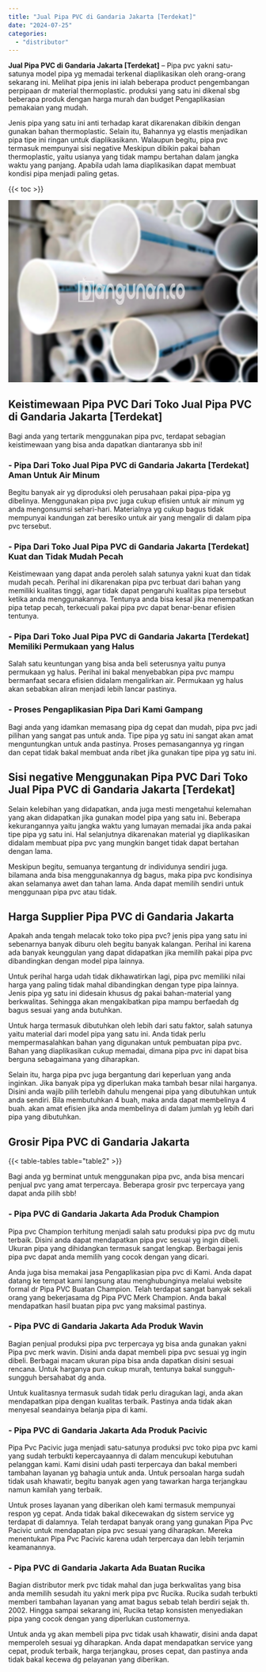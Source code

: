 ```yaml
---
title: "Jual Pipa PVC di Gandaria Jakarta [Terdekat]"
date: "2024-07-25"
categories: 
  - "distributor"
---
```


**Jual Pipa PVC di Gandaria Jakarta \[Terdekat\]** – Pipa pvc yakni satu-satunya model pipa yg memadai terkenal diaplikasikan oleh orang-orang sekarang ini. Melihat pipa jenis ini ialah beberapa product pengembangan perpipaan dr material thermoplastic. produksi yang satu ini dikenal sbg beberapa produk dengan harga murah dan budget Pengaplikasian pemakaian yang mudah.

Jenis pipa yang satu ini anti terhadap karat dikarenakan dibikin dengan gunakan bahan thermoplastic. Selain itu, Bahannya yg elastis menjadikan pipa tipe ini ringan untuk diaplikasikann. Walaupun begitu, pipa pvc termasuk mempunyai sisi negative Meskipun dibikin pakai bahan thermoplastic, yaitu usianya yang tidak mampu bertahan dalam jangka waktu yang panjang. Apabila udah lama diaplikasikan dapat membuat kondisi pipa menjadi paling getas.

{{< toc >}}

![Jual Pipa PVC di Gandaria Jakarta [Terdekat]](/images/jaul-pipa-pvc-04.png)

## Keistimewaan Pipa PVC Dari Toko Jual Pipa PVC di Gandaria Jakarta \[Terdekat\]

Bagi anda yang tertarik menggunakan pipa pvc, terdapat sebagian keistimewaan yang bisa anda dapatkan diantaranya sbb ini!

### \- Pipa Dari Toko Jual Pipa PVC di Gandaria Jakarta \[Terdekat\] Aman Untuk Air Minum

Begitu banyak air yg diproduksi oleh perusahaan pakai pipa-pipa yg dibelinya. Menggunakan pipa pvc juga cukup efisien untuk air minum yg anda mengonsumsi sehari-hari. Materialnya yg cukup bagus tidak mempunyai kandungan zat beresiko untuk air yang mengalir di dalam pipa pvc tersebut.

### \- Pipa Dari Toko Jual Pipa PVC di Gandaria Jakarta \[Terdekat\] Kuat dan Tidak Mudah Pecah

Keistimewaan yang dapat anda peroleh salah satunya yakni kuat dan tidak mudah pecah. Perihal ini dikarenakan pipa pvc terbuat dari bahan yang memiliki kualitas tinggi, agar tidak dapat pengaruhi kualitas pipa tersebut ketika anda menggunakannya. Tentunya anda bisa kesal jika menempatkan pipa tetap pecah, terkecuali pakai pipa pvc dapat benar-benar efisien tentunya.

### \- Pipa Dari Toko Jual Pipa PVC di Gandaria Jakarta \[Terdekat\] Memiliki Permukaan yang Halus

Salah satu keuntungan yang bisa anda beli seterusnya yaitu punya permukaan yg halus. Perihal ini bakal menyebabkan pipa pvc mampu bermanfaat secara efisien didalam mengalirkan air. Permukaan yg halus akan sebabkan aliran menjadi lebih lancar pastinya.

### \- Proses Pengaplikasian Pipa Dari Kami Gampang

Bagi anda yang idamkan memasang pipa dg cepat dan mudah, pipa pvc jadi pilihan yang sangat pas untuk anda. Tipe pipa yg satu ini sangat akan amat menguntungkan untuk anda pastinya. Proses pemasangannya yg ringan dan cepat tidak bakal membuat anda ribet jika gunakan tipe pipa yg satu ini.

## Sisi negative Menggunakan Pipa PVC Dari Toko Jual Pipa PVC di Gandaria Jakarta \[Terdekat\]

Selain kelebihan yang didapatkan, anda juga mesti mengetahui kelemahan yang akan didapatkan jika gunakan model pipa yang satu ini. Beberapa kekurangannya yaitu jangka waktu yang lumayan memadai jika anda pakai tipe pipa yg satu ini. Hal selanjutnya dikarenakan material yg diaplikasikan didalam membuat pipa pvc yang mungkin banget tidak dapat bertahan dengan lama.

Meskipun begitu, semuanya tergantung dr individunya sendiri juga. bilamana anda bisa menggunakannya dg bagus, maka pipa pvc kondisinya akan selamanya awet dan tahan lama. Anda dapat memilih sendiri untuk menggunaan pipa pvc atau tidak.

## Harga Supplier Pipa PVC di Gandaria Jakarta

Apakah anda tengah melacak toko toko pipa pvc? jenis pipa yang satu ini sebenarnya banyak diburu oleh begitu banyak kalangan. Perihal ini karena ada banyak keunggulan yang dapat didapatkan jika memilih pakai pipa pvc dibandingkan dengan model pipa lainnya.

Untuk perihal harga udah tidak dikhawatirkan lagi, pipa pvc memiliki nilai harga yang paling tidak mahal dibandingkan dengan type pipa lainnya. Jenis pipa yg satu ini didesain khusus dg pakai bahan-material yang berkwalitas. Sehingga akan mengakibatkan pipa mampu berfaedah dg bagus sesuai yang anda butuhkan.

Untuk harga termasuk dibutuhkan oleh lebih dari satu faktor, salah satunya yaitu material dari model pipa yang satu ini. Anda tidak perlu mempermasalahkan bahan yang digunakan untuk pembuatan pipa pvc. Bahan yang diaplikasikan cukup memadai, dimana pipa pvc ini dapat bisa berguna sebagaimana yang diharapkan.

Selain itu, harga pipa pvc juga bergantung dari keperluan yang anda inginkan. Jika banyak pipa yg diperlukan maka tambah besar nilai harganya. Disini anda wajib pilih terlebih dahulu mengenai pipa yang dibutuhkan untuk anda sendiri. Bila membutuhkan 4 buah, maka anda dapat membelinya 4 buah. akan amat efisien jika anda membelinya di dalam jumlah yg lebih dari pipa yang dibutuhkan.

## Grosir Pipa PVC di Gandaria Jakarta

{{< table-tables table="table2" >}}

Bagi anda yg berminat untuk menggunakan pipa pvc, anda bisa mencari penjual pvc yang amat terpercaya. Beberapa grosir pvc terpercaya yang dapat anda pilih sbb!

### \- Pipa PVC di Gandaria Jakarta Ada Produk Champion

Pipa pvc Champion terhitung menjadi salah satu produksi pipa pvc dg mutu terbaik. Disini anda dapat mendapatkan pipa pvc sesuai yg ingin dibeli. Ukuran pipa yang dihidangkan termasuk sangat lengkap. Berbagai jenis pipa pvc dapat anda memilih yang cocok dengan yang dicari.

Anda juga bisa memakai jasa Pengaplikasian pipa pvc di Kami. Anda dapat datang ke tempat kami langsung atau menghubunginya melalui website formal dr Pipa PVC Buatan Champion. Telah terdapat sangat banyak sekali orang yang bekerjasama dg Pipa PVC Merk Champion. Anda bakal mendapatkan hasil buatan pipa pvc yang maksimal pastinya.

### \- Pipa PVC di Gandaria Jakarta Ada Produk Wavin

Bagian penjual produksi pipa pvc terpercaya yg bisa anda gunakan yakni Pipa pvc merk wavin. Disini anda dapat membeli pipa pvc sesuai yg ingin dibeli. Berbagai macam ukuran pipa bisa anda dapatkan disini sesuai rencana. Untuk harganya pun cukup murah, tentunya bakal sungguh-sungguh bersahabat dg anda.

Untuk kualitasnya termasuk sudah tidak perlu diragukan lagi, anda akan mendapatkan pipa dengan kualitas terbaik. Pastinya anda tidak akan menyesal seandainya belanja pipa di kami.

### \- Pipa PVC di Gandaria Jakarta Ada Produk Pacivic

Pipa Pvc Pacivic juga menjadi satu-satunya produksi pvc toko pipa pvc kami yang sudah terbukti kepercayaannya di dalam mencukupi kebutuhan pelanggan kami. Kami disini udah pasti terpercaya dan bakal memberi tambahan layanan yg bahagia untuk anda. Untuk persoalan harga sudah tidak usah khawatir, begitu banyak agen yang tawarkan harga terjangkau namun kamilah yang terbaik.

Untuk proses layanan yang diberikan oleh kami termasuk mempunyai respon yg cepat. Anda tidak bakal dikecewakan dg sistem service yg terdapat di dalamnya. Telah terdapat banyak orang yang gunakan Pipa Pvc Pacivic untuk mendapatan pipa pvc sesuai yang diharapkan. Mereka menentukan Pipa Pvc Pacivic karena udah terpercaya dan lebih terjamin keamanannya.

### \- Pipa PVC di Gandaria Jakarta Ada Buatan Rucika

Bagian distributor merk pvc tidak mahal dan juga berkwalitas yang bisa anda memilih sesudah itu yakni merk pipa pvc Rucika. Rucika sudah terbukti memberi tambahan layanan yang amat bagus sebab telah berdiri sejak th. 2002. Hingga sampai sekarang ini, Rucika tetap konsisten menyediakan pipa yang cocok dengan yang diperlukan customernya.

Untuk anda yg akan membeli pipa pvc tidak usah khawatir, disini anda dapat memperoleh sesuai yg diharapkan. Anda dapat mendapatkan service yang cepat, produk terbaik, harga terjangkau, proses cepat, dan pastinya anda tidak bakal kecewa dg pelayanan yang diberikan.
